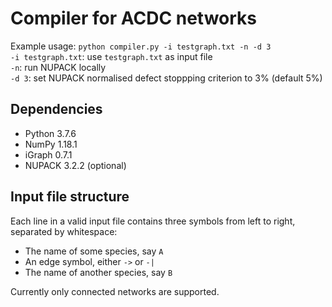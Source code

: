 # Compiler for ACDC networks
Example usage: `python compiler.py -i testgraph.txt -n -d 3`  
`-i testgraph.txt`: use `testgraph.txt` as input file  
`-n`: run NUPACK locally  
`-d 3`: set NUPACK normalised defect stoppping criterion to 3% (default 5%)

## Dependencies
- Python 3.7.6
- NumPy 1.18.1
- iGraph 0.7.1
- NUPACK 3.2.2 (optional)

## Input file structure
Each line in a valid input file contains three symbols from left to right, separated by whitespace:
- The name of some species, say `A`
- An edge symbol, either `->` or `-|`
- The name of another species, say `B`  

Currently only connected networks are supported.

